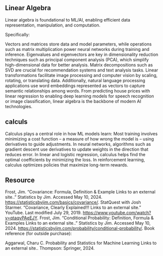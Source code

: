 ## Linear Algebra
Linear algebra is foundational to ML/AI, enabling efficient data representation, manipulation, and computation.

Specifically:

Vectors and matrices store data and model parameters, while operations such as matrix multiplication power neural networks during training and inference.
Eigenvalues and eigenvectors are key in dimensionality reduction techniques such as principal component analysis (PCA), which simplify high-dimensional data for better analysis.
Matrix decompositions such as SVD are crucial for recommendation systems and text analysis tasks.
Linear transformations facilitate image processing and computer vision by scaling, rotating, or translating data.
Additionally, natural language processing applications use word embeddings represented as vectors to capture semantic relationships among words. From predicting house prices with linear regression to enabling deep learning models for speech recognition or image classification, linear algebra is the backbone of modern AI technologies.


## calculs
Calculus plays a central role in how ML models learn:
Most training involves minimizing a cost function – a measure of how wrong the model is – using derivatives to guide adjustments.
In neural networks, algorithms such as gradient descent use derivatives to update weights in the direction that reduces error.
In linear and logistic regression, calculus helps find the optimal coefficients by minimizing the loss.
In reinforcement learning, calculus optimizes policies that maximize long-term rewards.

## Resource
Frost, Jim. “Covariance: Formula, Definition & Example Links to an external site..” Statistics by Jim. Accessed May 10, 2024. https://statisticsbyjim.com/basics/covariance/.
StatQuest with Josh Starmer. “Covariance, Clearly Explained!!! Links to an external site.” YouTube. Last modified July 29, 2019. https://www.youtube.com/watch?v=qtaqvPAeEJY.
Frost, Jim. “Conditional Probability: Definition, Formula & Examples Links to an external site..” Statistics by Jim. Accessed May 10, 2024. https://statisticsbyjim.com/probability/conditional-probability/.
Book reference (for outside purchase):

Aggarwal, Charu C. Probability and Statistics for Machine Learning Links to an external site.. Thompson: Springer, 2024.
